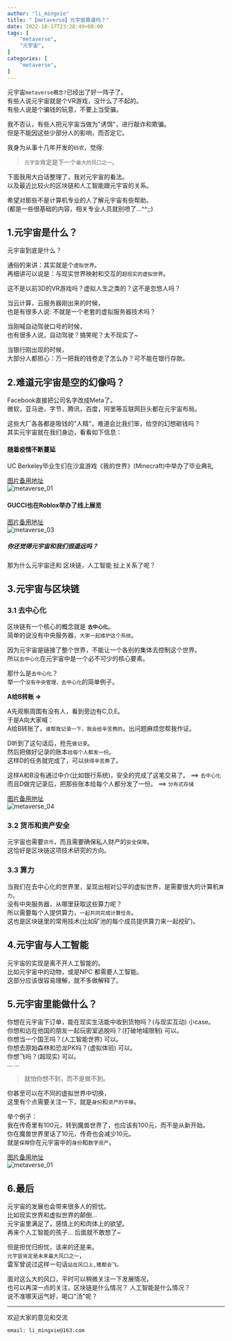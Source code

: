```yaml
---
author: "li_mingxie"
title: "【metaverse】元宇宙靠谱吗？"
date: 2022-10-17T23:28:49+08:00
tags: [
    "metaverse",
    "元宇宙",
]
categories: [
    "metaverse",
]
---
```


元宇宙`metaverse概念?`已经出了好一阵子了。  
有些人说元宇宙就是个VR游戏，没什么了不起的。  
有些人说是个骗钱的玩意，不要上当受骗。  <!--more-->  

我不否认，有些人把元宇宙当做为"诱饵"，进行敲诈和欺骗。  
但是不能因这些少部分人的影响，而否定它。  

我身为从事十几年开发的`码农`，觉得:  

> `元宇宙`肯定是下一个`最大的风口之一`。  

下面我用大白话整理了，我对元宇宙的看法。  
以及最近比较火的区块链和人工智能跟元宇宙的关系。  

希望对那些不是计算机专业的人了解元宇宙有些帮助。  
(都是一些很基础的内容，相关专业人员就别喷了...^^;;)  

## 1.元宇宙是什么？

元宇宙到底是什么？

通俗的来讲：其实就是个`虚拟世界`。  
再细讲可以说是：与现实世界映射和交互的`超现实的虚拟世界`。  

这不是以前3D的VR游戏吗？虚拟人生之类的？这不是忽悠人吗？  

当云计算，云服务器刚出来的时候，  
也是有很多人说: 不就是一个老套的虚拟服务器技术吗？  

当刚喊自动驾驶口号的时候，  
也有很多人说，自动驾驶？搞笑呢？太不现实了~

当银行刚出现的时候，  
大部分人都担心：万一把我的钱卷走了怎么办？可不能在银行存款。

## 2.难道元宇宙是空的幻像吗？

Facebook直接把公司名字改成Meta了。  
微软，亚马逊，字节，腾讯，百度，阿里等互联网巨头都在元宇宙布局。  

这些大厂各各都是吸钱的"人精"，难道会比我们笨，给空的幻想砸钱吗？  
其实元宇宙就在我们身边，看看如下信息：  

#### 随着疫情不断蔓延

UC Berkeley毕业生们在沙盒游戏《我的世界》(Minecraft)中举办了毕业典礼

[图片备用地址](https://limingxie.github.io/images/metaverse/metaverse_02.png)  
![metaverse_01](https://mingxie-blog.oss-cn-beijing.aliyuncs.com/image/metaverse/metaverse_02.png)

#### GUCCI也在Roblox举办了线上展览

[图片备用地址](https://limingxie.github.io/images/metaverse/metaverse_03.png)  
![metaverse_03](https://mingxie-blog.oss-cn-beijing.aliyuncs.com/image/metaverse/metaverse_03.png)

##### 你还觉得元宇宙和我们很遥远吗？

那为什么元宇宙还和 区块链，人工智能 扯上关系了呢？  

## 3.元宇宙与区块链

### 3.1 去中心化

区块链有一个核心的概念就是 **`去中心化`**。  
简单的说没有中央服务器，`大家一起维护这个系统`。  

因为元宇宙是链接了整个世界，不能让一个各别的集体去控制这个世界。  
所以`去中心化`在元宇宙中是一个必不可少的核心要素。

那什么是`去中心化`？  
举一个`没有中央管理，去中心化`的简单例子。  

**A给B转账 =>**

A先观察周围有没有人，看到旁边有C,D,E。  
于是A向大家喊：  
A给B转账了，`谁帮我记录一下，我会给辛苦费的`。出问题麻烦您帮我作证。

D听到了这句话后，抢先`做记录`。  
然后把做好记录的账本`给每个人都发一份`。  
这样D的任务就完成了，可以`获得辛苦费`了。  

这样A和B没有通过中介(比如银行系统)，安全的完成了这笔交易了。 ==> `去中心化`  
而且D做完记录后，把那些账本给每个人都分发了一份。 ==> `分布式存储`

[图片备用地址](https://limingxie.github.io/images/metaverse/metaverse_04.png)  
![metaverse_04](https://mingxie-blog.oss-cn-beijing.aliyuncs.com/image/metaverse/metaverse_04.png)

### 3.2 货币和资产安全

元宇宙也需要`货币`，而且需要确保私人财产的`安全保障`。  
这恰好是区块链这项技术研究的方向。

### 3.3 算力

当我们在去中心化的世界里，呈现出相对公平的虚拟世界，是需要很大的计算机`算力`。  
没有中央服务器，从哪里获取这些算力呢？  
所以需要每个人提供算力，`一起共同完成计算任务`。  
这也是区块链里的常用技术(比如矿池的每个成员提供算力来一起挖矿)。  

## 4.元宇宙与人工智能

元宇宙的实现是离不开人工智能的。  
比如元宇宙中的动物，或是NPC 都需要人工智能。  
这部分应该很容易理解，就不多做解释了。  

## 5.元宇宙里能做什么？

你想在元宇宙下订单，能在现实生活能中收到货物吗？(与现实互动) 小case。  
你想和远在他国的朋友一起玩密室逃脱吗？(打破地域限制) 可以。  
你想当一个国王吗？(人工智能世界) 可以。  
你想去原始森林和恐龙PK吗？(虚拟体验) 可以。  
你想飞吗？(超现实) 可以。  
... ...

> 就怕你想不到，而不是做不到。

你甚至可以在不同的虚拟世界中切换，  
这里有个点需要关注一下，就是`身份`和`资产的平移`。  

举个例子：  
我在传奇里有100元，转到魔兽世界了，也应该有100元，而不是从新开始。  
你在魔兽世界里话了10元，传奇也会减少10元。  
就是`保障`你在元宇宙中的`身份`和`数字资产`。  

[图片备用地址](https://limingxie.github.io/images/metaverse/metaverse_01.png)  
![metaverse_01](https://mingxie-blog.oss-cn-beijing.aliyuncs.com/image/metaverse/metaverse_01.png)

## 6.最后

元宇宙的发展也会带来很多人的担忧。  
比如现实世界和虚拟世界的颠倒...  
元宇宙里满足了，感情上的和肉体上的欲望。  
再来个人工智能的孩子... 后面就不敢想了~  

但是担忧归担忧，该来的还是来。  
`元宇宙肯定是未来最大风口之一`，  
雷军曾说过这样一句话`站在风口上,猪都会飞。`  

面对这么大的风口，平时可以稍微关注一下发展情况，  
也可以再深一点的关注，区块链是什么情况？ 人工智能是什么情况？  
说不准哪天运气好，喝口"汤"呢？

----------------------------------------------
欢迎大家的意见和交流

`email: li_mingxie@163.com`
